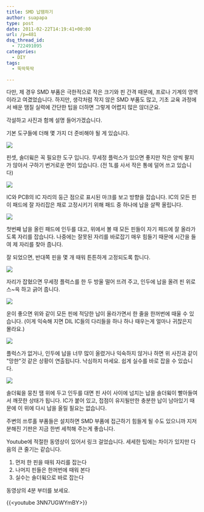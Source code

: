 ```yaml
---
title: SMD 납땜하기
author: suapapa
type: post
date: 2011-02-22T14:19:41+00:00
url: /p=481
dsq_thread_id:
  - 722491095
categories:
  - DIY
tags:
  - 뚝딱뚝딱

---
```

다만, 제 경우 SMD 부품은 극한적으로 작은 크기와 핀 간격 때문에, 프로나 기계의 영역이라고 여겼었습니다. 하지만, 생각처럼 작지 않은 SMD 부품도 많고, 기초 교육 과정에서 배운 땜질 실력에 간단한 팁을 더하면 그렇게 어렵지 많은 않더군요.

각설하고 사진과 함께 설명 들어가겠습니다.

기본 도구들에 더해 몇 가지 더 준비해야 될 게 있습니다.

![](https://homin.dev/asset/blog/image/smd_soldering_tools.jpg)

핀셋, 솔더윜은 꼭 필요한 도구 입니다. 무세정 플럭스가 있으면 좋지만 작은 양씩 팔지가 않아서 구하기 번거로운 면이 있습니다. (전 1L를 사서 작은 통에 덜어 쓰고 있습니다)



![](https://homin.dev/asset/blog/image/smd_soldering_01.jpg)

IC와 PCB의 IC 자리의 둥근 점으로 표시된 마크를 보고 방향을 잡습니다. IC의 모든 핀이 패드에 잘 자리잡은 채로 고정시키기 위해 패드 중 하나에 납을 살짝 올립니다.

![](https://homin.dev/asset/blog/image/smd_soldering_02.jpg)

첫번째 납을 올린 패드에 인두를 대고, 위에서 볼 때 모든 핀들이 자기 패드에 잘 올라가도록 자리를 잡습니다. 나중에는 잘못된 자리를 바로잡기 매우 힘들기 때문에 시간을 들여 제 자리를 찾아 줍니다.

잘 되었으면, 반대쪽 핀을 몇 개 때워 튼튼하게 고정되도록 합니다.

![](https://homin.dev/asset/blog/image/smd_soldering_03.jpg)

자리가 잡혔으면 무세정 플럭스를 한 두 방울 떨어 뜨려 주고, 인두에 납을 올려 핀 위로 스~윽 하고 긁어 줍니다.

![](https://homin.dev/asset/blog/image/smd_soldering_04.jpg)

운이 좋으면 위와 같이 모든 핀에 적당한 납이 올라가면서 한 줄을 한꺼번에 때울 수 있습니다. (이게 익숙해 지면 DIL IC들의 다리들을 하나 하나 때우는게 얼마나 귀찮은지 몰라요.)

![](https://homin.dev/asset/blog/image/smd_soldering_05.jpg)

플럭스가 없거나, 인두에 납을 너무 많이 올렸거나 익숙하지 않거나 하면 위 사진과 같이 "망한"것 같은 상황이 연출됩니다. 낙심하지 마세요. 쉽게 실수를 바로 잡을 수 있습니다.

![](https://homin.dev/asset/blog/image/smd_soldering_06.jpg)

솔더윜을 뭉친 땜 위에 두고 인두를 대면 핀 사이 사이에 넘치는 납을 솔더윜이 빨아들여서 깨끗한 상태가 됩니다. IC가 붙어 있고, 접점이 유지될만한 충분한 납이 남아있기 때문에 이 위에 다시 납을 올릴 필요는 없습니다.

주변의 쓰루홀 부품들은 설치하면 SMD 부품에 접근하기 힘들게 될 수도 있으니까 지저분해진 기판은 지금 한번 세척해 주는게 좋습니다.

Youtube에 적절한 동영상이 있어서 링크 걸었습니다. 세세한 팁에는 차이가 있지만 다음의 큰 줄기는 같습니다.

  1. 먼저 한 핀을 때워 자리를 잡는다
  2. 나머지 핀들은 한꺼번에 때워 본다
  3. 실수는 솔더윜으로 바로 잡는다


동영상의 4분 부터를 보세요.

{{<youtube 3NN7UGWYmBY>}}